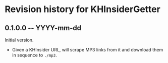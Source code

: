 # Revision history for KHInsiderGetter

## 0.1.0.0 -- YYYY-mm-dd
Initial version.
* Given a KHInsider URL, will scrape MP3 links from it and download them in sequence to `./mp3`.
